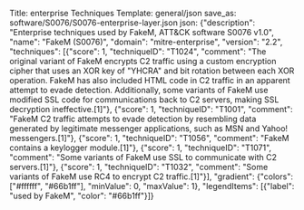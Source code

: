 Title: enterprise Techniques
Template: general/json
save_as: software/S0076/S0076-enterprise-layer.json
json: {"description": "Enterprise techniques used by FakeM, ATT&CK software S0076 v1.0", "name": "FakeM (S0076)", "domain": "mitre-enterprise", "version": "2.2", "techniques": [{"score": 1, "techniqueID": "T1024", "comment": "The original variant of FakeM encrypts C2 traffic using a custom encryption cipher that uses an XOR key of \"YHCRA\" and bit rotation between each XOR operation. FakeM has also included HTML code in C2 traffic in an apparent attempt to evade detection. Additionally, some variants of FakeM use modified SSL code for communications back to C2 servers, making SSL decryption ineffective.[1]"}, {"score": 1, "techniqueID": "T1001", "comment": "FakeM C2 traffic attempts to evade detection by resembling data generated by legitimate messenger applications, such as MSN and Yahoo! messengers.[1]"}, {"score": 1, "techniqueID": "T1056", "comment": "FakeM contains a keylogger module.[1]"}, {"score": 1, "techniqueID": "T1071", "comment": "Some variants of FakeM use SSL to communicate with C2 servers.[1]"}, {"score": 1, "techniqueID": "T1032", "comment": "Some variants of FakeM use RC4 to encrypt C2 traffic.[1]"}], "gradient": {"colors": ["#ffffff", "#66b1ff"], "minValue": 0, "maxValue": 1}, "legendItems": [{"label": "used by FakeM", "color": "#66b1ff"}]}